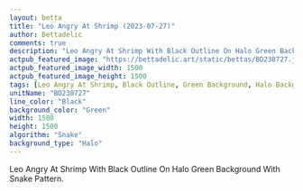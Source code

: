 ```yaml
---
layout: betta
title: "Leo Angry At Shrimp (2023-07-27)"
author: Bettadelic
comments: true
description: "Leo Angry At Shrimp With Black Outline On Halo Green Background With Snake Pattern."
actpub_featured_image: "https://bettadelic.art/static/bettas/BD230727.jpg"
actpub_featured_image_width: 1500
actpub_featured_image_height: 1500
tags: [Leo Angry At Shrimp, Black Outline, Green Background, Halo Background Pattern, Snake Pattern, July 2023]
unitName: "BD230727"
line_color: "Black"
background_color: "Green"
width: 1500
height: 1500
algorithm: "Snake"
background_type: "Halo"
---
```


Leo Angry At Shrimp With Black Outline On Halo Green Background With Snake Pattern.

